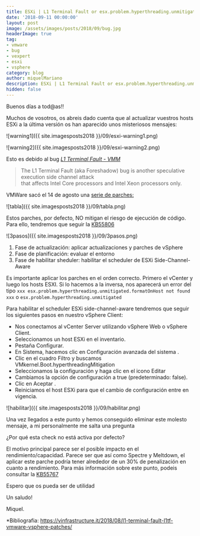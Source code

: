```yaml
---
title: ESXi | L1 Terminal Fault or esx.problem.hyperthreading.unmitigated
date: '2018-09-11 00:00:00'
layout: post
image: /assets/images/posts/2018/09/bug.jpg
headerImage: true
tag:
- vmware
- bug
- vexpert
- esxi
- vsphere
category: blog
author: miquelMariano
description: ESXi | L1 Terminal Fault or esx.problem.hyperthreading.unmitigated
hidden: false
---
```


Buenos días a tod@as!!

Muchos de vosotros, os abreis dado cuenta que al actualizar vuestros hosts ESXi a la última versión os han aparecido unos misteriosos mensajes:

![warning1]({{ site.imagesposts2018 }}/09/esxi-warning1.png)

![warning2]({{ site.imagesposts2018 }}/09/esxi-warning2.png)

Esto es debido al bug *[L1 Terminal Fault - VMM](https://kb.vmware.com/s/article/55806?src=af_5acfd7716582e&cid=70134000001YR6X)*

> The L1 Terminal Fault (aka Foreshadow) bug is another speculative execution side channel attack  
> that affects Intel Core processors and Intel Xeon processors only.

VMWare sacó el 14 de agosto una [serie de parches:](https://www.vmware.com/security/advisories/VMSA-2018-0020.html?src=af_5acfd7716582e&cid=70134000001YR6X) 

![tabla]({{ site.imagesposts2018 }}/09/tabla.png)

Estos parches, por defecto, NO mitigan el riesgo de ejecución de código. Para ello, tendremos que seguir la [KB55806](https://kb.vmware.com/s/article/55806)

![3pasos]({{ site.imagesposts2018 }}/09/3pasos.png)

1. Fase de actualización: aplicar actualizaciones y parches de vSphere
2. Fase de planificación: evaluar el entorno
3. Fase de habilitar sheduler: habilitar el scheduler de  ESXi Side-Channel-Aware

Es importante aplicar los parches en el orden correcto. Primero el vCenter y luego los hosts ESXI. Si lo hacemos a la inversa, nos aparecerá un error del tipo
`xxx esx.problem.hyperthreading.unmitigated.formatOnHost not found xxx` 
o
`esx.problem.hyperthreading.unmitigated`

Para habilitar el scheduler ESXi side-channel-aware tendremos que seguir los siguientes pasos en nuestro vSphere Client:

- Nos conectamos al vCenter Server utilizando vSphere Web o vSphere Client.
- Seleccionamos un host ESXi en el inventario.
- Pestaña Configurar.
- En Sistema, hacemos clic en  Configuración avanzada del sistema .
- Clic en el cuadro Filtro y buscamos VMkernel.Boot.hyperthreadingMitigation
- Seleccionamos la configuración y haga clic en el icono Editar
- Cambiamos la opción de configuración a true (predeterminado: false).
- Clic en  Aceptar .
- Reiniciamos el host ESXi para que el cambio de configuración entre en vigencia.

![habilitar]({{ site.imagesposts2018 }}/09/habilitar.png)

Una vez llegados a este punto y hemos conseguido eliminar este molesto mensaje, a mi personalmente me salta una pregunta

¿Por qué esta check no está activa por defecto? 

El motivo principal parece ser el posible impacto en el rendimiento/capacidad. Parece ser que así como Spectre y Meltdown, el aplicar este parche podría tener alrededor de un 30% de penalización en cuanto a rendimiento. Para más información sobre este punto, podeis consultar la [KB55767](https://kb.vmware.com/s/article/55767?src=af_5acfd7716582e&cid=70134000001YR6X)

Espero que os pueda ser de utilidad

Un saludo!

Miquel.


*Bibliografia: https://vinfrastructure.it/2018/08/l1-terminal-fault-l1tf-vmware-vsphere-patches/


